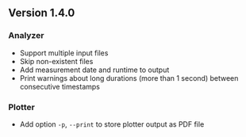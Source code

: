 ## Version 1.4.0

### Analyzer

- Support multiple input files
- Skip non-existent files
- Add measurement date and runtime to output
- Print warnings about long durations (more than 1 second) between consecutive timestamps

### Plotter

- Add option `-p`, `--print` to store plotter output as PDF file
